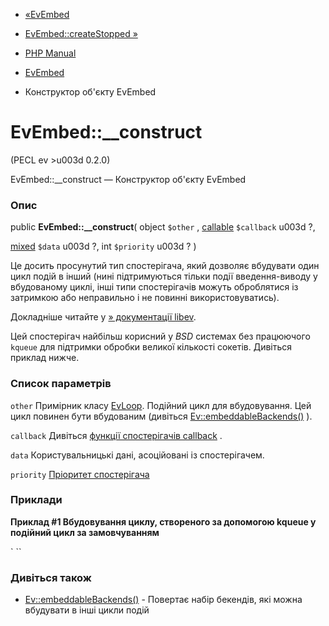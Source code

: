 - [«EvEmbed](class.evembed.md)
- [EvEmbed::createStopped »](evembed.createstopped.md)

- [PHP Manual](index.md)
- [EvEmbed](class.evembed.md)
- Конструктор об'єкту EvEmbed

# EvEmbed::\_\_construct

(PECL ev \>u003d 0.2.0)

EvEmbed::\_\_construct — Конструктор об'єкту EvEmbed

### Опис

public **EvEmbed::\_\_construct**(
object `$other` ,
[callable](language.types.callable.md) `$callback` u003d ?,

[mixed](language.types.declarations.md#language.types.declarations.mixed)
`$data` u003d ?,
int `$priority` u003d ?
)

Це досить просунутий тип спостерігача, який дозволяє вбудувати
один цикл подій в інший (нині підтримуються тільки
події введення-виводу у вбудованому циклі, інші типи спостерігачів можуть
оброблятися із затримкою або неправильно і не повинні використовуватись).

Докладніше читайте у [» документації
libev](http://pod.tst.eu/http://cvs.schmorp.de/libev/ev.pod#code_ev_embed_code_when_one_backend_).

Цей спостерігач найбільш корисний у *BSD* системах без працюючого
`kqueue` для підтримки обробки великої кількості сокетів. Дивіться
приклад нижче.

### Список параметрів

`other`
Примірник класу [EvLoop](class.evloop.md). Подійний цикл для
вбудовування. Цей цикл повинен бути вбудованим (дивіться
[Ev::embeddableBackends()](ev.embeddablebackends.md) ).

`callback`
Дивіться [функції спостерігачів callback](ev.watcher-callbacks.md) .

`data`
Користувальницькі дані, асоційовані із спостерігачем.

`priority`
[Пріоритет спостерігача](class.ev.md#ev.constants.watcher-pri)

### Приклади

**Приклад #1 Вбудовування циклу, створеного за допомогою kqueue у подійний
цикл за замовчуванням**

` <?php/* * Перевірте, доступний або kqueue і створіть бекенд kqueue * для використання з сокетами (це звичайно працює з любою реалізацією kqueue). * Збережіть подійний цикл kqueue/socket-only в loop_socket. (Опціонально можна * використовувати прапор EVFLAG_NOENV) * * приклад взято із * http://pod.tst.eu/http://cvs.schmorp.de/libev/ev.pod#Examples_CONTENT-9 */        :defaultLoop();$socket_loopu003du003dNULL;$embed       u003d NULL;if (Ev::supportedBackends() & ~Ev::recommendedBackends() BACKEND_KQUEUE))) {        $embed u003d new EvEmbed($loop); }}if (!$socket_loop) {    $socket_loop u003d $loop;}// тепер використовуйте $socket_loop для всіх сокетів, а $loop для всього остального?> ``

### Дивіться також

- [Ev::embeddableBackends()](ev.embeddablebackends.md) - Повертає
набір бекендів, які можна вбудувати в інші цикли подій
